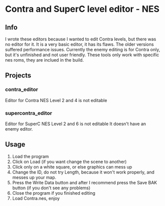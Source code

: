 # Contra and SuperC level editor - NES

## Info
I wrote these editors because I wanted to edit Contra levels, but there was no editor for it.
It is a very basic editor, it has its flaws. The older versions suffered performance issues.
Currently the enemy editing is for Contra only, but it's unfinished and not user friendly.
These tools only work with specific nes roms, they are inclued in the build.

## Projects

### contra_editor
Editor for Contra NES
Level 2 and 4 is not editable

### supercontra_editor
Editor for SuperC NES
Level 2 and 6 is not editable
It doesn't have an enemy editor.

## Usage
1. Load the program
2. Click on Load (if you want change the scene to another)
3. Click only on a white square, or else graphics can mess up
4. Change the ID, do not try Length, because it won't work
   properly, and messes up your map.
5. Press the Write Data button and after I recommend press
   the Save BAK button (if you don't see any problems)
6. Close the program if you finished editing
7. Load Contra.nes, enjoy
